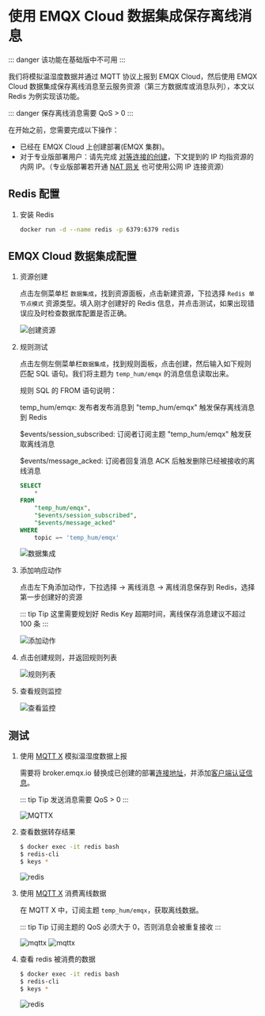 # 使用 EMQX Cloud 数据集成保存离线消息

::: danger
该功能在基础版中不可用
:::

我们将模拟温湿度数据并通过 MQTT 协议上报到 EMQX Cloud，然后使用 EMQX Cloud 数据集成保存离线消息至云服务资源（第三方数据库或消息队列），本文以 Redis 为例实现该功能。

::: danger
保存离线消息需要 QoS > 0
:::

在开始之前，您需要完成以下操作：

* 已经在 EMQX Cloud 上创建部署(EMQX 集群)。
* 对于专业版部署用户：请先完成 [对等连接的创建](../deployments/vpc_peering.md)，下文提到的 IP 均指资源的内网 IP。（专业版部署若开通 [NAT 网关](../vas/nat-gateway.md) 也可使用公网 IP 连接资源）

## Redis 配置

1. 安装 Redis

   ```bash
   docker run -d --name redis -p 6379:6379 redis
   ```

## EMQX Cloud 数据集成配置

1. 资源创建

   点击左侧菜单栏 `数据集成`，找到资源面板，点击新建资源，下拉选择 `Redis 单节点模式` 资源类型。填入刚才创建好的 Redis 信息，并点击测试，如果出现错误应及时检查数据库配置是否正确。

   ![创建资源](./_assets/redis_create_resource.png)

2. 规则测试

   点击左侧左侧菜单栏`数据集成`，找到规则面板，点击创建，然后输入如下规则匹配 SQL 语句。我们将主题为 `temp_hum/emqx` 的消息信息读取出来。

   规则 SQL 的 FROM 语句说明：

   temp_hum/emqx: 发布者发布消息到 "temp_hum/emqx" 触发保存离线消息到 Redis

   $events/session_subscribed: 订阅者订阅主题 "temp_hum/emqx" 触发获取离线消息

   $events/message_acked: 订阅者回复消息 ACK 后触发删除已经被接收的离线消息

   ```sql
   SELECT
       *
   FROM
       "temp_hum/emqx",
       "$events/session_subscribed",
       "$events/message_acked"
   WHERE
       topic =~ 'temp_hum/emqx'
   ```

   ![数据集成](./_assets/offonline_sql_test.png)

3. 添加响应动作

   点击左下角添加动作，下拉选择 → 离线消息 → 离线消息保存到 Redis，选择第一步创建好的资源

   ::: tip Tip
   这里需要规划好 Redis Key 超期时间，离线保存消息建议不超过 100 条
   :::

   ![添加动作](./_assets/offonline_redis_action.png)

4. 点击创建规则，并返回规则列表

   ![规则列表](./_assets/view_rule_engine_offonline_redis.png)

5. 查看规则监控

   ![查看监控](./_assets/view_monitor_offonline_redis.png)

## 测试

1. 使用 [MQTT X](https://mqttx.app/) 模拟温湿度数据上报

   需要将 broker.emqx.io 替换成已创建的部署[连接地址](../deployments/view_deployment.md)，并添加[客户端认证信息](../deployments/auth.md)。

   ::: tip Tip
   发送消息需要 QoS > 0
   :::

   ![MQTTX](./_assets/mqttx_offonline_publish.png)

2. 查看数据转存结果

    ```bash
    $ docker exec -it redis bash
    $ redis-cli
    $ keys *
    ```

    ![redis](./_assets/offonline_redis_query_result.png)

3. 使用 [MQTT X](https://mqttx.app/) 消费离线数据

   在 MQTT X 中，订阅主题 `temp_hum/emqx`，获取离线数据。

   ::: tip Tip
   订阅主题的 QoS 必须大于 0，否则消息会被重复接收
   :::

   ![mqttx](./_assets/mqttx_offonline_message.png)
   ![mqttx](./_assets/mqttx_offonline_message2.png)

4. 查看 redis 被消费的数据

   ```bash
   $ docker exec -it redis bash
   $ redis-cli
   $ keys *
   ```

   ![redis](./_assets/offonline_redis_query_result2.png)
